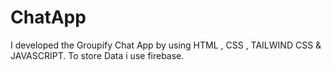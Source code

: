 # ChatApp
I developed the Groupify Chat App by using HTML , CSS , TAILWIND CSS &amp; JAVASCRIPT. To store Data i use firebase.
